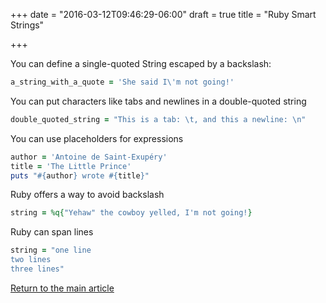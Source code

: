 +++
date = "2016-03-12T09:46:29-06:00"
draft = true
title = "Ruby Smart Strings"

+++

You can define a single-quoted String escaped by a backslash:

```ruby
a_string_with_a_quote = 'She said I\'m not going!'
```

You can put characters like tabs and newlines in a double-quoted string

```ruby
double_quoted_string = "This is a tab: \t, and this a newline: \n"
```

You can use placeholders for expressions

```ruby
author = 'Antoine de Saint-Exupéry'
title = 'The Little Prince'
puts "#{author} wrote #{title}"
```

Ruby offers a way to avoid backslash

```ruby
string = %q{"Yehaw" the cowboy yelled, I'm not going!}
```

Ruby can span lines

```ruby
string = "one line
two lines
three lines"
```

[Return to the main article](/techtalk/ruby)

